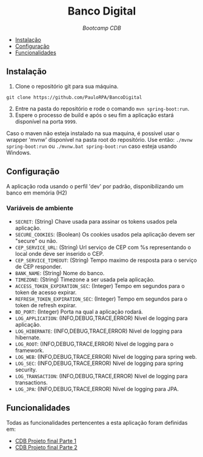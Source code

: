 <h1 align="center">
  Banco Digital
</h1>

<p align="center"><em> Bootcamp CDB </em></p>

<!--toc:start-->

- [Instalação](#Instalação)
- [Configuração](#Configuração)
- [Funcionalidades](#Funcionalidades)

<!--toc:end-->

## Instalação

1. Clone o repositório git para sua máquina.
```
git clone https://github.com/PauloRPA/BancoDigital
```
2. Entre na pasta do repositório e rode o comando `mvn spring-boot:run`.
3. Espere o processo de build e após o seu fim a aplicação estará disponível na porta `9999`.

Caso o maven não esteja instalado na sua maquina, é possivel usar o wrapper 'mvnw' disponível na pasta root do repositório.
Use então: `./mvnw spring-boot:run` ou `./mvnw.bat spring-boot:run` caso esteja usando Windows.

## Configuração

A aplicação roda usando o perfil 'dev' por padrão, disponibilizando um banco em memória (H2)

### Variáveis de ambiente

- `SECRET`: (String) Chave usada para assinar os tokens usados pela aplicação.
- `SECURE_COOKIES`: (Boolean) Os cookies usados pela aplicação devem ser "secure" ou não.
- `CEP_SERVICE_URL`: (String) Url serviço de CEP com %s representando o local onde deve ser inserido o CEP.
- `CEP_SERVICE_TIMEOUT`: (String) Tempo maximo de resposta para o serviço de CEP responder.
- `BANK_NAME`: (String) Nome do banco.
- `TIMEZONE`: (String) Timezone a ser usada pela aplicação.
- `ACCESS_TOKEN_EXPIRATION_SEC`: (Integer) Tempo em segundos para o token de acesso expirar.
- `REFRESH_TOKEN_EXPIRATION_SEC`: (Integer) Tempo em segundos para o token de refresh expirar.
- `BD_PORT`: (Integer) Porta na qual a aplicação rodará.
- `LOG_APPLICATION`: (INFO,DEBUG,TRACE,ERROR) Nível de logging para aplicação.
- `LOG_HIBERNATE`: (INFO,DEBUG,TRACE,ERROR) Nível de logging para hibernate.
- `LOG_ROOT`: (INFO,DEBUG,TRACE,ERROR) Nível de logging para o framework.
- `LOG_WEB`: (INFO,DEBUG,TRACE,ERROR) Nível de logging para spring web.
- `LOG_SEC`: (INFO,DEBUG,TRACE,ERROR) Nível de logging para spring security.
- `LOG_TRANSACTION`: (INFO,DEBUG,TRACE,ERROR) Nível de logging para transactions.
- `LOG_JPA`: (INFO,DEBUG,TRACE,ERROR) Nível de logging para JPA.

## Funcionalidades

Todas as funcionalidades pertencentes a esta aplicação foram definidas em:
- [CDB Projeto final Parte 1](doc/Projeto_final_1.pdf)
- [CDB Projeto final Parte 2](doc/Projeto_final_2.pdf)